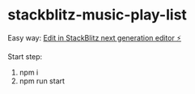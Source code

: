 # stackblitz-music-play-list

Easy way: [Edit in StackBlitz next generation editor ⚡️](https://stackblitz.com/~/github.com/auniiz/stackblitz-music-play-list)

Start step:

1. npm i
2. npm run start
